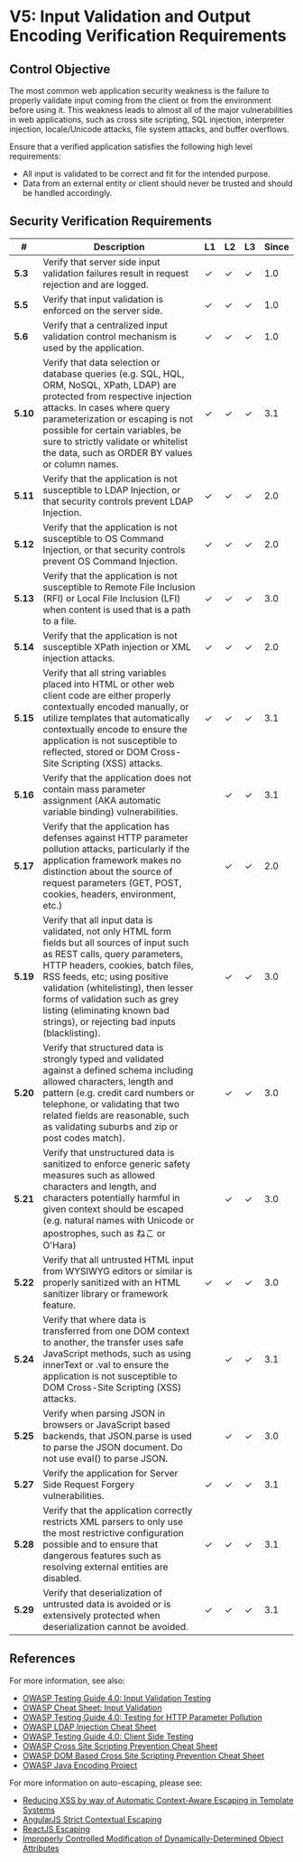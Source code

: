 # V5: Input Validation and Output Encoding Verification Requirements

## Control Objective

The most common web application security weakness is the failure to properly validate input coming from the client or from the environment before using it. This weakness leads to almost all of the major vulnerabilities in web applications, such as cross site scripting, SQL injection, interpreter injection, locale/Unicode attacks, file system attacks, and buffer overflows.

Ensure that a verified application satisfies the following high level requirements:

* All input is validated to be correct and fit for the intended purpose.
* Data from an external entity or client should never be trusted and should be handled accordingly.


## Security Verification Requirements

| # | Description | L1 | L2 | L3 | Since |
| --- | --- | --- | --- | -- | -- |
| **5.3** | Verify that server side input validation failures result in request rejection and are logged. | ✓ | ✓ | ✓ | 1.0 |
| **5.5** | Verify that input validation is enforced on the server side. | ✓ | ✓ | ✓ | 1.0 |
| **5.6** | Verify that a centralized input validation control mechanism is used by the application. | ✓ | ✓ | ✓ | 1.0 |
| **5.10** | Verify that data selection or database queries (e.g. SQL, HQL, ORM, NoSQL, XPath, LDAP) are protected from respective injection attacks. In cases where query parameterization or escaping is not possible for certain variables, be sure to strictly validate or whitelist the data, such as ORDER BY values or column names. | ✓ | ✓ | ✓ | 3.1 |
| **5.11** | Verify that the application is not susceptible to LDAP Injection, or that security controls prevent LDAP Injection. | ✓ | ✓ | ✓ | 2.0 |
| **5.12** | Verify that the application is not susceptible to OS Command Injection, or that security controls prevent OS Command Injection. | ✓ | ✓ | ✓ | 2.0 |
| **5.13** | Verify that the application is not susceptible to Remote File Inclusion (RFI) or Local File Inclusion (LFI) when content is used that is a path to a file. | ✓ | ✓ | ✓ | 3.0 |
| **5.14** | Verify that the application is not susceptible XPath injection or XML injection attacks. | ✓ | ✓ | ✓ | 2.0 |
| **5.15** | Verify that all string variables placed into HTML or other web client code are either properly contextually encoded manually, or utilize templates that automatically contextually encode to ensure the application is not susceptible to reflected, stored or DOM Cross-Site Scripting (XSS) attacks. | ✓ | ✓ | ✓ | 3.1 |
| **5.16** | Verify that the application does not contain mass parameter assignment (AKA automatic variable binding) vulnerabilities. |  | ✓ | ✓ | 3.1 |
| **5.17** | Verify that the application has defenses against HTTP parameter pollution attacks, particularly if the application framework makes no distinction about the source of request parameters (GET, POST, cookies, headers, environment, etc.) |  | ✓ | ✓ | 2.0 |
| **5.19** | Verify that all input data is validated, not only HTML form fields but all sources of input such as REST calls, query parameters, HTTP headers, cookies, batch files, RSS feeds, etc; using positive validation (whitelisting), then lesser forms of validation such as grey listing (eliminating known bad strings), or rejecting bad inputs (blacklisting). |  | ✓ | ✓ | 3.0 |
| **5.20** | Verify that structured data is strongly typed and validated against a defined schema including allowed characters, length and pattern (e.g. credit card numbers or telephone, or validating that two related fields are reasonable, such as validating suburbs and zip or post codes match).  |  | ✓ | ✓ | 3.0 |
| **5.21** | Verify that unstructured data is sanitized to enforce generic safety measures such as allowed characters and length, and characters potentially harmful in given context should be escaped (e.g. natural names with Unicode or apostrophes, such as ねこ or O'Hara) |  | ✓ | ✓ | 3.0 |
| **5.22** | Verify that all untrusted HTML input from WYSIWYG editors or similar is properly sanitized with an HTML sanitizer library or framework feature.  | ✓ | ✓ | ✓ | 3.0 |
| **5.24** | Verify that where data is transferred from one DOM context to another, the transfer uses safe JavaScript methods, such as using innerText or .val to ensure the application is not susceptible to DOM Cross-Site Scripting (XSS) attacks. |  | ✓ | ✓ | 3.1 |
| **5.25** | Verify when parsing JSON in browsers or JavaScript based backends, that JSON.parse is used to parse the JSON document. Do not use eval() to parse JSON. |  | ✓ | ✓ | 3.0 |
| **5.27** | Verify the application for Server Side Request Forgery vulnerabilities. | ✓ | ✓ | ✓ | 3.1 |
| **5.28** | Verify that the application correctly restricts XML parsers to only use the most restrictive configuration possible and to ensure that dangerous features such as resolving external entities are disabled.  | ✓ | ✓ | ✓ | 3.1
| **5.29** | Verify that deserialization of untrusted data is avoided or is extensively protected when deserialization cannot be avoided.  | ✓ | ✓ | ✓ | 3.1

## References

For more information, see also:

* [OWASP Testing Guide 4.0: Input Validation Testing](https://www.owasp.org/index.php/Testing_for_Input_Validation)
* [OWASP Cheat Sheet: Input Validation](https://www.owasp.org/index.php/Input_Validation_Cheat_Sheet)
* [OWASP Testing Guide 4.0: Testing for HTTP Parameter Pollution](https://www.owasp.org/index.php/Testing_for_HTTP_Parameter_pollution_%28OTG-INPVAL-004%29)
* [OWASP LDAP Injection Cheat Sheet ](https://www.owasp.org/index.php/LDAP_Injection_Prevention_Cheat_Sheet)
* [OWASP Testing Guide 4.0: Client Side Testing ](https://www.owasp.org/index.php/Client_Side_Testing)
* [OWASP Cross Site Scripting Prevention Cheat Sheet ](https://www.owasp.org/index.php/XSS_%28Cross_Site_Scripting%29_Prevention_Cheat_Sheet)
* [OWASP DOM Based Cross Site Scripting Prevention Cheat Sheet ](https://www.owasp.org/index.php/DOM_based_XSS_Prevention_Cheat_Sheet)
* [OWASP Java Encoding Project](https://www.owasp.org/index.php/OWASP_Java_Encoder_Project)

For more information on auto-escaping, please see:

* [Reducing XSS by way of Automatic Context-Aware Escaping in Template Systems](http://googleonlinesecurity.blogspot.com/2009/03/reducing-xss-by-way-of-automatic.html)
* [AngularJS Strict Contextual Escaping](https://docs.angularjs.org/api/ng/service/$sce)
* [ReactJS Escaping](https://reactjs.org/docs/introducing-jsx.html#jsx-prevents-injection-attacks)
* [Improperly Controlled Modification of Dynamically-Determined Object Attributes](https://cwe.mitre.org/data/definitions/915.html)

